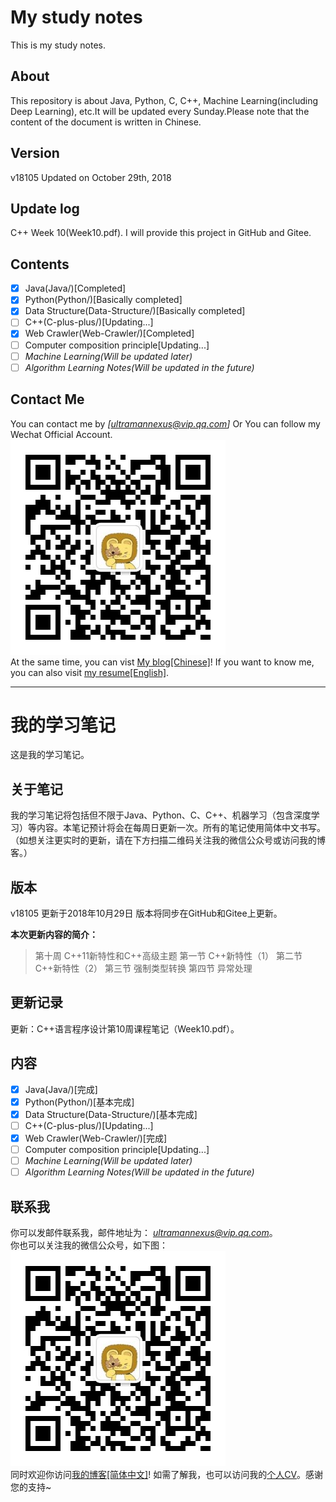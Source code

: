 ﻿# My study notes
This is my study notes.
## About
This repository is about Java, Python, C, C++, Machine Learning(including Deep Learning), etc.It will be updated every Sunday.Please note that the content of the document is written in Chinese.
## Version
v18105
Updated on October 29th, 2018
## Update log
C++ Week 10(Week10.pdf).
I will provide this project in GitHub and Gitee.

## Contents 

 - [x] Java(Java/)[Completed]
 - [x]  Python(Python/)[Basically completed]
 - [x] Data Structure(Data-Structure/)[Basically completed]
 - [ ] C++(C-plus-plus/)[Updating...]
 - [x]  Web Crawler(Web-Crawler/)[Completed]
 - [ ] Computer composition principle[Updating...]
 - [ ]  *Machine Learning(Will be updated later)*
 - [ ]  *Algorithm Learning Notes(Will be updated in the future)*

## Contact Me
You can contact me by *[ultramannexus@vip.qq.com]*
Or You can follow my Wechat Official Account.
![](https://github.com/dqhplhzz2008/dqhplhzz2008.github.io/raw/master/weixingongzhonghao.jpg)  <br>
At the same time, you can vist [My blog[Chinese]](http://www.yushuai.me)!
If you want to know me, you can also visit [my resume\[English\]](https://gitpages.yushuai.me/cv/index_en.html). 

------------------------------------------------------

# 我的学习笔记
这是我的学习笔记。
## 关于笔记
我的学习笔记将包括但不限于Java、Python、C、C++、机器学习（包含深度学习）等内容。本笔记预计将会在每周日更新一次。所有的笔记使用简体中文书写。（如想关注更实时的更新，请在下方扫描二维码关注我的微信公众号或访问我的博客。）
## 版本
v18105
更新于2018年10月29日
版本将同步在GitHub和Gitee上更新。

**本次更新内容的简介：**
> 第十周 C++11新特性和C++高级主题
> 第一节 C++新特性（1）
> 第二节 C++新特性（2）
> 第三节 强制类型转换
> 第四节 异常处理

## 更新记录
更新：C++语言程序设计第10周课程笔记（Week10.pdf）。

## 内容
 - [x] Java(Java/)[完成]
 - [x]  Python(Python/)[基本完成]
 - [x] Data Structure(Data-Structure/)[基本完成]
 - [ ] C++(C-plus-plus/)[Updating...]
 - [x]  Web Crawler(Web-Crawler/)[完成]
 - [ ] Computer composition principle[Updating...]
 - [ ]  *Machine Learning(Will be updated later)*
 - [ ]  *Algorithm Learning Notes(Will be updated in the future)*

## 联系我
你可以发邮件联系我，邮件地址为： *ultramannexus@vip.qq.com*。<br>
你也可以关注我的微信公众号，如下图：
![](https://github.com/dqhplhzz2008/dqhplhzz2008.github.io/raw/master/weixingongzhonghao.jpg)  <br>
同时欢迎你访问[我的博客[简体中文]](http://www.yushuai.me)!
如需了解我，也可以访问我的[个人CV](https://gitpages.yushuai.me/cv/index.html)。感谢您的支持~

